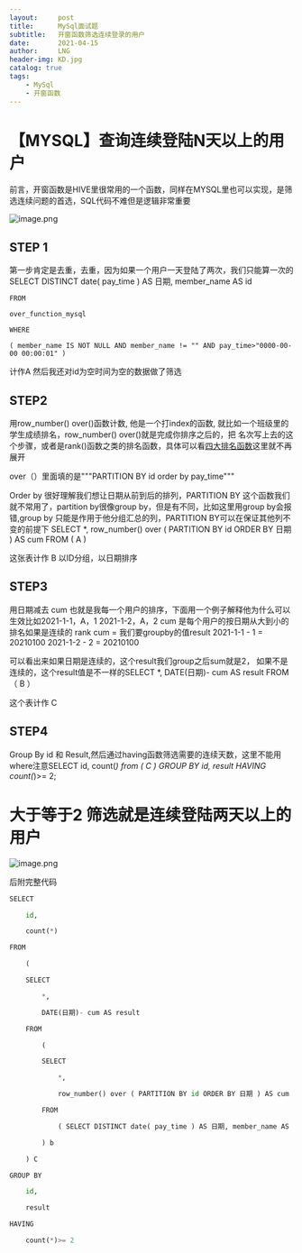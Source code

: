 ```yaml
---
layout:     post
title:      MySql面试题
subtitle:   开窗函数筛选连续登录的用户
date:       2021-04-15
author:     LNG
header-img: KD.jpg
catalog: true
tags:
    - MySql
    - 开窗函数
---
```



# 【MYSQL】查询连续登陆N天以上的用户

前言，开窗函数是HIVE里很常用的一个函数，同样在MYSQL里也可以实现，是筛选连续问题的首选，SQL代码不难但是逻辑非常重要

![image.png](https://i.loli.net/2021/04/15/mO1AuZvlMdn2QyP.png)

## STEP 1

第一步肯定是去重，去重，因为如果一个用户一天登陆了两次，我们只能算一次的
 SELECT DISTINCT date( pay_time ) AS 日期, member_name AS id  
 
    FROM  
    
    over_function_mysql  
    
    WHERE  
    
    ( member_name IS NOT NULL AND member_name != "" AND pay_time>"0000-00-00 00:00:01" )
    
计作A
然后我还对id为空时间为空的数据做了筛选

## STEP2

用row_number() over()函数计数, 他是一个打index的函数, 就比如一个班级里的学生成绩排名，row_number() over()就是完成你排序之后的，把
名次写上去的这个步骤，或者是rank()函数之类的排名函数，具体可以看[四大排名函数](https://blog.csdn.net/shaiguchun9503/article/details/82349050)这里就不再展开

over（）里面填的是"""PARTITION BY id order by pay_time"""

Order by 很好理解我们想让日期从前到后的排列，PARTITION BY 这个函数我们就不常用了，partition by很像group by，但是有不同，比如这里用group by会报错,group by 只能是作用于他分组汇总的列，PARTITION BY可以在保证其他列不变的前提下
SELECT
		*,
		row_number() over (  PARTITION BY id ORDER BY 日期 ) AS cum 
	FROM
	( A )  

这张表计作 B
以ID分组，以日期排序

## STEP3
用日期减去 cum 也就是我每一个用户的排序，下面用一个例子解释他为什么可以生效比如2021-1-1，A，1
    2021-1-2，A，2
cum 是每个用户的按日期从大到小的排名如果是连续的
  rank      cum = 我们要groupby的值result
2021-1-1  -  1  = 20210100
2021-1-2  -  2  = 20210100

可以看出来如果日期是连续的，这个result我们group之后sum就是2， 如果不是连续的，这个result值是不一样的SELECT
		*,
		DATE(日期)- cum AS result 
	FROM（ B ）
    
这个表计作 C
## STEP4
Group By id 和 Result,然后通过having函数筛选需要的连续天数，这里不能用where注意SELECT
	id,
	count(*) 
from ( C )
GROUP BY
	id,
	result 
HAVING
	count(*)>= 2;
# 大于等于2 筛选就是连续登陆两天以上的用户
![image.png](https://i.loli.net/2021/04/15/YMy1D6BftAaTojL.png)

后附完整代码


```python
SELECT  

	id,  

	count(*)  

FROM  

	(  

	SELECT  

		*,  

		DATE(日期)- cum AS result  

	FROM  

		(  

		SELECT  

			*,  

			row_number() over ( PARTITION BY id ORDER BY 日期 ) AS cum  

		FROM  

			( SELECT DISTINCT date( pay_time ) AS 日期, member_name AS id FROM over_function_mysql WHERE ( member_name IS NOT NULL AND member_name != "" AND pay_time > "0000-00-00 00:00:01" )) a  

		) b   

	) C   

GROUP BY  

	id,  

	result  

HAVING  

	count(*)>= 2
```
